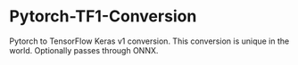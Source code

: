 # Pytorch-TF1-Conversion
Pytorch to TensorFlow Keras v1 conversion. This conversion is unique in the world. Optionally passes through ONNX. 
